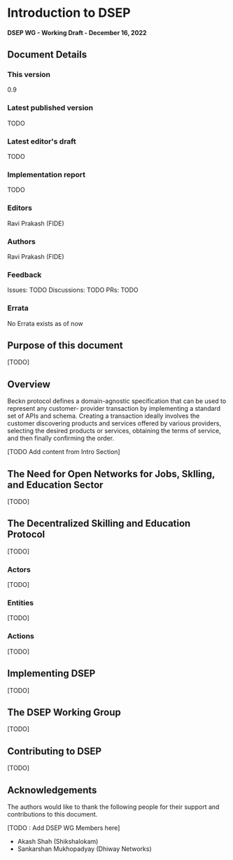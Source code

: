 # Introduction to DSEP
#### DSEP WG -  Working Draft - December 16, 2022


## Document Details
### This version
0.9


### Latest published version
TODO


### Latest editor's draft
TODO


### Implementation report
TODO


### Editors
Ravi Prakash (FIDE)


### Authors
Ravi Prakash (FIDE)


### Feedback

Issues: TODO
Discussions: TODO
PRs: TODO


### Errata
No Errata exists as of now

## Purpose of this document

[TODO]

## Overview
Beckn protocol defines a domain-agnostic specification that can be used to represent any customer- provider transaction by implementing a standard set of APIs and schema. Creating a transaction ideally involves the customer discovering products and services offered by various providers, selecting the desired products or services, obtaining the terms of service, and then finally confirming the order.

[TODO Add content from Intro Section]

## The Need for Open Networks for Jobs, Sklling, and Education Sector

[TODO]

## The Decentralized Skilling and Education Protocol

[TODO]

### Actors

[TODO]

### Entities

[TODO]

### Actions

[TODO]

## Implementing DSEP

[TODO]

## The DSEP Working Group

[TODO]

## Contributing to DSEP

[TODO]


## Acknowledgements

The authors would like to thank the following people for their support and contributions to this document. 

[TODO : Add DSEP WG Members here]
* Akash Shah (Shikshalokam)
* Sankarshan Mukhopadyay (Dhiway Networks)
